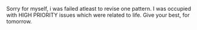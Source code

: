 Sorry for myself, i was failed atleast to revise one pattern. I was occupied with HIGH PRIORITY issues which were related to life. Give your best, for tomorrow.